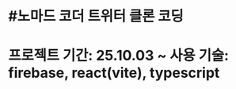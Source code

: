 #노마드 코더 트위터 클론 코딩 
============================================================ 
프로젝트 기간: 25.10.03 ~ 
사용 기술: firebase, react(vite), typescript 
============================================================ 
